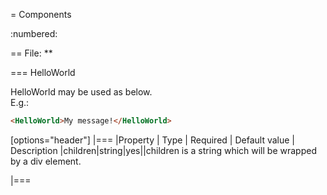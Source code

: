 = Components

:numbered:


== File: **

=== HelloWorld

HelloWorld may be used as below.   
E.g.:   
```html   
<HelloWorld>My message!</HelloWorld>   
```   



[options="header"]
|===
|Property | Type | Required | Default value | Description
|children|string|yes||children is a string which will be wrapped by a div element.

|===


